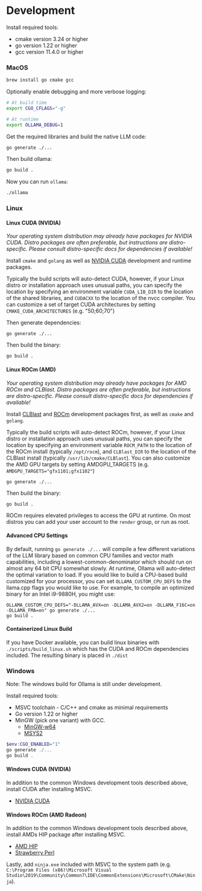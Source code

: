 # Development

Install required tools:

- cmake version 3.24 or higher
- go version 1.22 or higher
- gcc version 11.4.0 or higher

### MacOS

```bash
brew install go cmake gcc
```

Optionally enable debugging and more verbose logging:

```bash
# At build time
export CGO_CFLAGS="-g"

# At runtime
export OLLAMA_DEBUG=1
```

Get the required libraries and build the native LLM code:

```bash
go generate ./...
```

Then build ollama:

```bash
go build .
```

Now you can run `ollama`:

```bash
./ollama
```

### Linux

#### Linux CUDA (NVIDIA)

_Your operating system distribution may already have packages for NVIDIA CUDA. Distro packages are often preferable, but instructions are distro-specific. Please consult distro-specific docs for dependencies if available!_

Install `cmake` and `golang` as well as [NVIDIA CUDA](https://developer.nvidia.com/cuda-downloads)
development and runtime packages.

Typically the build scripts will auto-detect CUDA, however, if your Linux distro
or installation approach uses unusual paths, you can specify the location by
specifying an environment variable `CUDA_LIB_DIR` to the location of the shared
libraries, and `CUDACXX` to the location of the nvcc compiler. You can customize
a set of target CUDA architectures by setting `CMAKE_CUDA_ARCHITECTURES` (e.g. "50;60;70")

Then generate dependencies:

```
go generate ./...
```

Then build the binary:

```
go build .
```

#### Linux ROCm (AMD)

_Your operating system distribution may already have packages for AMD ROCm and CLBlast. Distro packages are often preferable, but instructions are distro-specific. Please consult distro-specific docs for dependencies if available!_

Install [CLBlast](https://github.com/CNugteren/CLBlast/blob/master/doc/installation.md) and [ROCm](https://rocm.docs.amd.com/en/latest/) development packages first, as well as `cmake` and `golang`.

Typically the build scripts will auto-detect ROCm, however, if your Linux distro
or installation approach uses unusual paths, you can specify the location by
specifying an environment variable `ROCM_PATH` to the location of the ROCm
install (typically `/opt/rocm`), and `CLBlast_DIR` to the location of the
CLBlast install (typically `/usr/lib/cmake/CLBlast`). You can also customize
the AMD GPU targets by setting AMDGPU_TARGETS (e.g. `AMDGPU_TARGETS="gfx1101;gfx1102"`)

```
go generate ./...
```

Then build the binary:

```
go build .
```

ROCm requires elevated privileges to access the GPU at runtime. On most distros you can add your user account to the `render` group, or run as root.

#### Advanced CPU Settings

By default, running `go generate ./...` will compile a few different variations
of the LLM library based on common CPU families and vector math capabilities,
including a lowest-common-denominator which should run on almost any 64 bit CPU
somewhat slowly. At runtime, Ollama will auto-detect the optimal variation to
load. If you would like to build a CPU-based build customized for your
processor, you can set `OLLAMA_CUSTOM_CPU_DEFS` to the llama.cpp flags you would
like to use. For example, to compile an optimized binary for an Intel i9-9880H,
you might use:

```
OLLAMA_CUSTOM_CPU_DEFS="-DLLAMA_AVX=on -DLLAMA_AVX2=on -DLLAMA_F16C=on -DLLAMA_FMA=on" go generate ./...
go build .
```

#### Containerized Linux Build

If you have Docker available, you can build linux binaries with `./scripts/build_linux.sh` which has the CUDA and ROCm dependencies included. The resulting binary is placed in `./dist`

### Windows

Note: The windows build for Ollama is still under development.

Install required tools:

- MSVC toolchain - C/C++ and cmake as minimal requirements
- Go version 1.22 or higher
- MinGW (pick one variant) with GCC.
  - [MinGW-w64](https://www.mingw-w64.org/)
  - [MSYS2](https://www.msys2.org/)

```powershell
$env:CGO_ENABLED="1"
go generate ./...
go build .
```

#### Windows CUDA (NVIDIA)

In addition to the common Windows development tools described above, install CUDA after installing MSVC.

- [NVIDIA CUDA](https://docs.nvidia.com/cuda/cuda-installation-guide-microsoft-windows/index.html)


#### Windows ROCm (AMD Radeon)

In addition to the common Windows development tools described above, install AMDs HIP package after installing MSVC.

- [AMD HIP](https://www.amd.com/en/developer/resources/rocm-hub/hip-sdk.html)
- [Strawberry Perl](https://strawberryperl.com/)

Lastly, add `ninja.exe` included with MSVC to the system path (e.g. `C:\Program Files (x86)\Microsoft Visual Studio\2019\Community\Common7\IDE\CommonExtensions\Microsoft\CMake\Ninja`).
